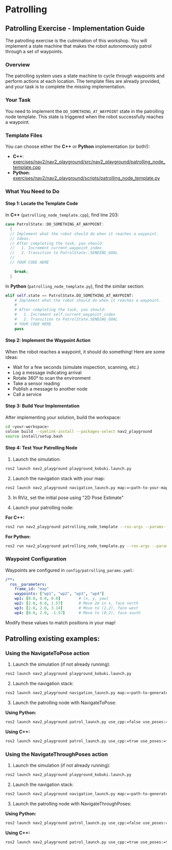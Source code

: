 
# Patrolling


## Patrolling Exercise - Implementation Guide

The patrolling exercise is the culmination of this workshop. You will implement a state machine that makes the robot autonomously patrol through a set of waypoints.

###  Overview

The patrolling system uses a state machine to cycle through waypoints and perform actions at each location. The template files are already provided, and your task is to complete the missing implementation.

###  Your Task

You need to implement the `DO_SOMETHING_AT_WAYPOINT` state in the patrolling node template. This state is triggered when the robot successfully reaches a waypoint.

### Template Files

You can choose either the **C++** or **Python** implementation (or both!):

- **C++**: [exercises/nav2/nav2_playground/src/nav2_playground/patrolling_node_template.cpp](src/nav2_playground/patrolling_node_template.cpp)
- **Python**: [exercises/nav2/nav2_playground/scripts/patrolling_node_template.py](https://github.com/EasyNavigation/roscon2025_workshop/blob/main/exercises/nav2/nav2_playground/scripts/patrolling_node_template.py)


### What You Need to Do

#### Step 1: Locate the Template Code

In **C++** (`patrolling_node_template.cpp`), find line 203:
```cpp
case PatrolState::DO_SOMETHING_AT_WAYPOINT:
  {
  // Implement what the robot should do when it reaches a waypoint.
  // Ideas:
  // After completing the task, you should:
  //   1. Increment current_waypoint_index_
  //   2. Transition to PatrolState::SENDING_GOAL
  //
  // YOUR CODE HERE

    break;
  }
```

In **Python** (`patrolling_node_template.py`), find the similar section:
```python
elif self.state == PatrolState.DO_SOMETHING_AT_WAYPOINT:
    # Implement what the robot should do when it reaches a waypoint.
    #
    # After completing the task, you should:
    #   1. Increment self.current_waypoint_index
    #   2. Transition to PatrolState.SENDING_GOAL
    # YOUR CODE HERE
    pass
```

#### Step 2: Implement the Waypoint Action

When the robot reaches a waypoint, it should do something! Here are some ideas:

- Wait for a few seconds (simulate inspection, scanning, etc.)
- Log a message indicating arrival
- Rotate 360° to scan the environment
- Take a sensor reading
- Publish a message to another node
- Call a service

#### Step 3: Build Your Implementation

After implementing your solution, build the workspace:

```bash
cd <your-workspace>
colcon build --symlink-install --packages-select nav2_playground
source install/setup.bash
```

#### Step 4: Test Your Patrolling Node

1. Launch the simulation:
```bash
ros2 launch nav2_playground playground_kobuki.launch.py
```

2. Launch the navigation stack with your map:
```bash
ros2 launch nav2_playground navigation_launch.py map:=<path-to-your-map.yaml>
```

3. In RViz, set the initial pose using "2D Pose Estimate"

4. Launch your patrolling node:

**For C++:**
```bash
ros2 run nav2_playground patrolling_node_template --ros-args --params-file src/roscon2025_workshop/nav2_playground/config/patrolling_params.yaml
```

**For Python:**
```bash
ros2 run nav2_playground patrolling_node_template.py --ros-args --params-file src/roscon2025_workshop/nav2_playground/config/patrolling_params.yaml
```

### Waypoint Configuration

Waypoints are configured in `config/patrolling_params.yaml`:

```yaml
/**:
  ros__parameters:
    frame_id: "map"
    waypoints: ["wp1", "wp2", "wp3", "wp4"]
    wp1: [0.0, 0.0, 0.0]        # [x, y, yaw]
    wp2: [2.0, 0.0, 1.57]       # Move 2m in x, face north
    wp3: [2.0, 2.0, 3.14]       # Move to (2,2), face west
    wp4: [0.0, 2.0, -1.57]      # Move to (0,2), face south
```

Modify these values to match positions in your map!



## Patrolling existing examples:


### Using the NavigateToPose action

1. Launch the simulation (if not already running):
```bash
ros2 launch nav2_playground playground_kobuki.launch.py
```

2. Launch the navigation stack:
```bash
ros2 launch nav2_playground navigation_launch.py map:=<path-to-generated-yaml>
```

3. Launch the patrolling node with NavigateToPose:

**Using Python:**
```bash
ros2 launch nav2_playground patrol_launch.py use_cpp:=false use_poses:=false
```

**Using C++:**
```bash
ros2 launch nav2_playground patrol_launch.py use_cpp:=true use_poses:=false
```

### Using the NavigateThroughPoses action

1. Launch the simulation (if not already running):
```bash
ros2 launch nav2_playground playground_kobuki.launch.py
```

2. Launch the navigation stack:
```bash
ros2 launch nav2_playground navigation_launch.py map:=<path-to-generated-yaml>
```

3. Launch the patrolling node with NavigateThroughPoses:

**Using Python:**
```bash
ros2 launch nav2_playground patrol_launch.py use_cpp:=false use_poses:=true
```

**Using C++:**
```bash
ros2 launch nav2_playground patrol_launch.py use_cpp:=true use_poses:=true
```





